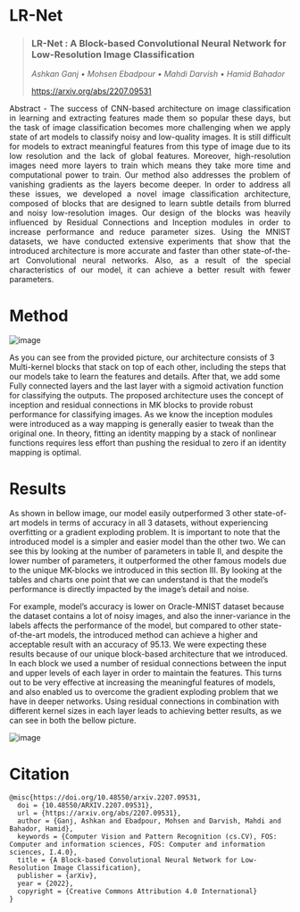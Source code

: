 # LR-Net
> ### LR-Net : A Block-based Convolutional Neural Network for Low-Resolution Image Classification
> _Ashkan Ganj • Mohsen Ebadpour • Mahdi Darvish • Hamid Bahador_
> 
><a href="https://arxiv.org/abs/2207.09531">https://arxiv.org/abs/2207.09531</a>
<p style="text-align: justify">Abstract - The success of CNN-based architecture on image classification in learning and extracting features made them so popular these days, but the task of image classification becomes more challenging when we apply state of art models to classify noisy and low-quality images. It is still difficult for models to extract meaningful features from this type of image due to its low resolution and the lack of global features. Moreover, high-resolution images need more layers to train which means they take more time and computational power to train. Our method also addresses the problem of vanishing gradients as the layers become deeper. In order to address all these issues, we developed a novel image classification architecture, composed of blocks that are designed to learn subtle details from blurred and noisy low-resolution images. Our design of the blocks was heavily influenced by Residual Connections and Inception modules in order to increase performance and reduce parameter sizes. Using the MNIST datasets, we have conducted extensive experiments that show that the introduced architecture is more accurate and faster than other state-of-the-art Convolutional neural networks. Also, as a result of the special characteristics of our model, it can achieve a better result with fewer parameters. </p>

# Method
![image](https://user-images.githubusercontent.com/55941654/183844100-9f79ccd5-0b6e-45f8-8197-d18041ae6d28.png)

<p>As you can see from the provided picture, our architecture consists of 3 Multi-kernel blocks that stack on top of each other, including the steps that our models take to learn the features and details. After that, we add some Fully connected layers and the last layer with a sigmoid activation function for classifying the outputs. The proposed architecture uses the concept of inception and residual connections in MK blocks to provide robust performance for classifying images. As we know the inception modules were introduced as a way mapping is generally easier to tweak than the original one. In theory, fitting an identity mapping by a stack of nonlinear functions requires less effort than pushing the residual to zero if an identity mapping is optimal.</p>

# Results
<p> As shown in bellow image, our model easily outperformed 3 other state-of-art models in terms of accuracy in all 3 datasets, without experiencing overfitting or a gradient exploding problem. It is important to note that the introduced model is a simpler and easier model than the other two. We can see this by looking at the number of parameters in table II, and despite the lower number of parameters, it outperformed the other famous models due to the unique MK-blocks we introduced in this section III. By looking at the tables and charts one point that we can understand is that the model’s performance is directly impacted by the image’s detail and noise.</p>
<p> For example, model’s accuracy is lower on Oracle-MNIST dataset because the dataset contains a lot of noisy images, and also the inner-variance in the labels affects the performance of the model, but compared to other state-of-the-art models, the introduced method can achieve a higher and acceptable result with an accuracy  of 95.13. We were expecting these results because of our unique block-based architecture that we introduced. In each block we used a number of residual connections between the input and upper levels of each layer in order to maintain the features. This turns out to be very effective at increasing
the meaningful features of models, and also enabled us to overcome the gradient exploding problem that we have in deeper networks. Using residual connections in combination with different kernel sizes in each layer leads to achieving better results, as we can see in both the bellow picture. </p>

![image](https://user-images.githubusercontent.com/55941654/183844145-7a63c67a-f35b-4dda-a7e6-5cd4dbbe8b78.png)

# Citation
    @misc{https://doi.org/10.48550/arxiv.2207.09531,
      doi = {10.48550/ARXIV.2207.09531},
      url = {https://arxiv.org/abs/2207.09531},
      author = {Ganj, Ashkan and Ebadpour, Mohsen and Darvish, Mahdi and Bahador, Hamid},
      keywords = {Computer Vision and Pattern Recognition (cs.CV), FOS: Computer and information sciences, FOS: Computer and information sciences, I.4.0},
      title = {A Block-based Convolutional Neural Network for Low-Resolution Image Classification},
      publisher = {arXiv},
      year = {2022},
      copyright = {Creative Commons Attribution 4.0 International}
    }
